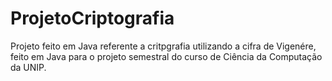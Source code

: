# ProjetoCriptografia
Projeto feito em Java referente a critpgrafia utilizando a cifra de Vigenére, feito em Java para o projeto semestral do curso de Ciência da Computação da UNIP.
